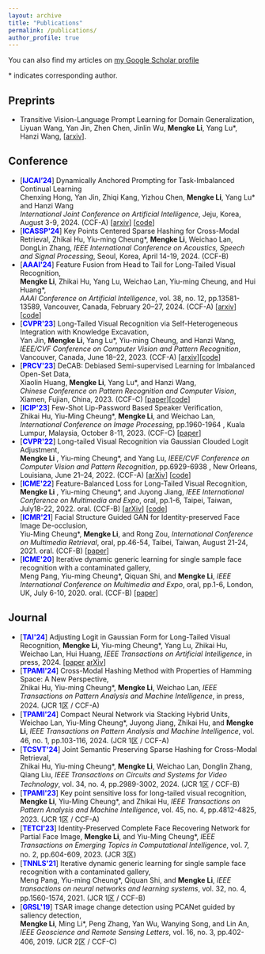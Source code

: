 ```yaml
---
layout: archive
title: "Publications"
permalink: /publications/
author_profile: true
---
```


You can also find my articles on [my Google Scholar profile](https://scholar.google.com/citations?user=0N26QgMAAAAJ&hl=zh-CN)

\* indicates corresponding author.

## Preprints
- Transitive Vision-Language Prompt Learning for Domain Generalization,
Liyuan Wang, Yan Jin, Zhen Chen, Jinlin Wu, **Mengke Li**, Yang Lu\*, Hanzi Wang, \[[arxiv](https://arxiv.org/abs/2404.18758)\].

## Conference
- [<span style="color:blue">**IJCAI’24**</span>] Dynamically Anchored Prompting for Task-Imbalanced Continual Learning  
  Chenxing Hong, Yan Jin, Zhiqi Kang, Yizhou Chen, **Mengke Li**, Yang Lu* and Hanzi Wang  
  _International Joint Conference on Artificial Intelligence_, Jeju, Korea, August 3-9, 2024. (CCF-A) \[[arxiv](https://arxiv.org/abs/2404.14721)\] \[[code]( https://github.com/chenxing6666/DAP)\]
- [<span style="color:blue">**ICASSP'24**</span>] Key Points Centered Sparse Hashing for Cross-Modal Retrieval,
  Zhikai Hu, Yiu-ming Cheung\*, **Mengke Li**, Weichao Lan, DongLin Zhang, _IEEE International Conference on Acoustics, Speech and Signal Processing_, Seoul, Korea, April 14-19, 2024. (CCF-B)
- [<span style="color:blue">**AAAI'24**</span>] Feature Fusion from Head to Tail for Long-Tailed Visual Recognition,  
  **Mengke Li**, Zhikai Hu, Yang Lu, Weichao Lan, Yiu-ming Cheung, and Hui Huang\*,  
  _AAAI Conference on Artificial Intelligence_, vol. 38, no. 12, pp.13581-13589, Vancouver, Canada, February 20–27, 2024. (CCF-A) \[[arxiv](https://arxiv.org/abs/2306.06963)\] \[[code](https://github.com/Keke921/H2T)\]
- [<span style="color:blue">**CVPR'23**</span>] Long-Tailed Visual Recognition via Self-Heterogeneous Integration with Knowledge Excavation,  
  Yan Jin, **Mengke Li**, Yang Lu\*, Yiu-ming Cheung, and Hanzi Wang,  
  _IEEE/CVF Conference on Computer Vision and Pattern Recognition_, Vancouver, Canada, June 18–22, 2023. (CCF-A) \[[arxiv](https://arxiv.org/abs/2304.01279)\]\[[code](https://github.com/jinyan-06/SHIKE)\]
- [<span style="color:blue">**PRCV'23**</span>] DeCAB: Debiased Semi-supervised Learning for Imbalanced Open-Set Data,  
  Xiaolin Huang, **Mengke Li**, Yang Lu\*, and Hanzi Wang,  
  _Chinese Conference on Pattern Recognition and Computer Vision_, Xiamen, Fujian, China, 2023. (CCF-C) \[[paper](https://keke921.github.io/files/2023-11-26-XLHuang-DeCAB.pdf)\]\[[code](ttps://github.com/xlhuang132/decab)\]
- [<span style="color:blue">**ICIP'23**</span>] Few-Shot Lip-Password Based Speaker Verification,  
  Zhikai Hu, Yiu-Ming Cheung\*, **Mengke Li**, and Weichao Lan,
  _International Conference on Image Processing_, pp.1960-1964 , Kuala Lumpur, Malaysia, October 8-11, 2023. (CCF-C) \[[paper](https://www.comp.hkbu.edu.hk/~ymc/papers/conference/ICIP23-publication-version.pdf)\] 
- [<span style="color:blue">**CVPR'22**</span>] Long-tailed Visual Recognition via Gaussian Clouded Logit Adjustment,  
  **Mengke Li** , Yiu-ming Cheung\*, and Yang Lu, 
  _IEEE/CVF Conference on Computer Vision and Pattern Recognition_, pp.6929-6938 , New Orleans, Louisiana, June 21–24, 2022. (CCF-A) \[[arXiv](https://arxiv.org/abs/2305.11733)\] \[[code](https://github.com/Keke921/GCLLoss)\]
- [<span style="color:blue">**ICME'22**</span>] Feature-Balanced Loss for Long-Tailed Visual Recognition,  
  **Mengke Li** , Yiu-ming Cheung\*, and Juyong Jiang, 
  _IEEE International Conference on Multimedia and Expo_, oral, pp.1-6, Taipei, Taiwan, July18-22, 2022. oral. (CCF-B) \[[arXiv](https://arxiv.org/pdf/2305.10772.pdf)\] \[[code]( https://github.com/juyongjiang/FBL)\]
- [<span style="color:blue">**ICMR'21**</span>] Facial Structure Guided GAN for Identity-preserved Face Image De-occlusion,  
  Yiu-Ming Cheung\*, **Mengke Li**, and Rong Zou, 
  _International Conference on Multimedia Retrieval_, oral, pp.46-54, Taibei, Taiwan, August 21-24, 2021. oral. (CCF-B) \[[paper](https://www.comp.hkbu.edu.hk/~ymc/papers/conference/ICMR21-publication-version.pdf)\]  
- [<span style="color:blue">**ICME'20**</span>] Iterative dynamic generic learning for single sample face recognition with a contaminated gallery,  
  Meng Pang, Yiu-ming Cheung\*, Qiquan Shi, and **Mengke Li**,
  _IEEE International Conference on Multimedia and Expo_, oral, pp.1-6, London, UK, July 6-10, 2020. oral. (CCF-B) \[[paper](https://www.comp.hkbu.edu.hk/~ymc/papers/conference/ICME20-publication-version.pdf)\] 

  
  
## Journal
- [<span style="color:blue">**TAI'24**</span>] Adjusting Logit in Gaussian Form for Long-Tailed Visual Recognition,
**Mengke Li**, Yiu-ming Cheung\*, Yang Lu, Zhikai Hu, Weichao Lan, Hui Huang,
_IEEE Transactions on Artificial Intelligence_, in press, 2024. \[[paper](https://ieeexplore.ieee.org/abstract/document/10531112) [arXiv](https://arxiv.org/abs/2305.10648)\]
- [<span style="color:blue">**TPAMI'24**</span>] Cross-Modal Hashing Method with Properties of Hamming Space: A New Perspective,  
Zhikai Hu, Yiu-ming Cheung\*, **Mengke Li**, Weichao Lan, 
_IEEE Transactions on Pattern Analysis and Machine Intelligence_, in press, 2024. (JCR 1区 / CCF-A)
- [<span style="color:blue">**TPAMI'24**</span>] Compact Neural Network via Stacking Hybrid Units,  
Weichao Lan, Yiu-Ming Cheung\*, Juyong Jiang, Zhikai Hu, and **Mengke Li**, 
_IEEE Transactions on Pattern Analysis and Machine Intelligence_, vol. 46, no. 1, pp.103-116, 2024. (JCR 1区 / CCF-A)
- [<span style="color:blue">**TCSVT'24**</span>] Joint Semantic Preserving Sparse Hashing for Cross-Modal Retrieval,  
Zhikai Hu, Yiu-ming Cheung\*, **Mengke Li**, Weichao Lan, Donglin Zhang, Qiang Liu,
_IEEE Transactions on Circuits and Systems for Video Technology_, vol. 34, no. 4, pp.2989-3002, 2024. (JCR 1区 / CCF-B) 
- [<span style="color:blue">**TPAMI'23**</span>] Key point sensitive loss for long-tailed visual recognition,  
**Mengke Li**, Yiu-Ming Cheung\*, and Zhikai Hu,
_IEEE Transactions on Pattern Analysis and Machine Intelligence_, vol. 45, no. 4, pp.4812-4825, 2023. (JCR 1区 / CCF-A)
- [<span style="color:blue">**TETCI'23**</span>] Identity-Preserved Complete Face Recovering Network for Partial Face Image, 
**Mengke Li**, and Yiu-Ming Cheung\*,
_IEEE Transactions on Emerging Topics in Computational Intelligence_, vol. 7, no. 2, pp.604-609, 2023. (JCR 3区)
- [<span style="color:blue">**TNNLS'21**</span>] Iterative dynamic generic learning for single sample face recognition with a contaminated gallery,  
  Meng Pang, Yiu-ming Cheung\*, Qiquan Shi, and **Mengke Li**,
  _IEEE transactions on neural networks and learning systems_, vol. 32, no. 4, pp.1560-1574, 2021. (JCR 1区 / CCF-B)
- [<span style="color:blue">**GRSL'19**</span>] TSAR image change detection using PCANet guided by saliency detection,  
  **Mengke Li**, Ming Li\*, Peng Zhang, Yan Wu, Wanying Song, and Lin An,  
  _IEEE Geoscience and Remote Sensing Letters_, vol. 16, no. 3, pp.402-406, 2019. (JCR 2区 / CCF-C)
